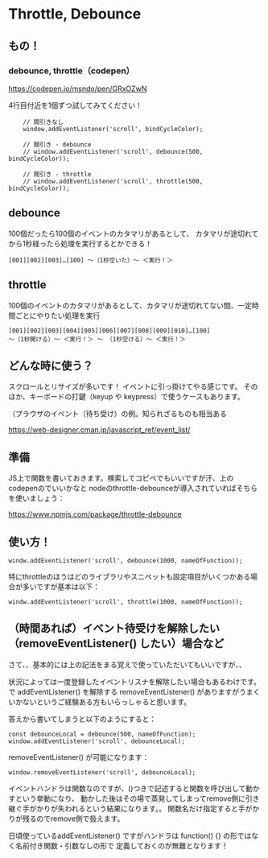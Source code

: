 # Throttle, Debounce


## もの！
### debounce, throttle（codepen）
<a href="https://codepen.io/msndo/pen/GRxOZwN" target="_blank">https://codepen.io/msndo/pen/GRxOZwN</a>


4行目付近を1個ずつ試してみてください！

```
    // 間引きなし
    window.addEventListener('scroll', bindCycleColor);

    // 間引き - debounce
    // window.addEventListener('scroll', debounce(500, bindCycleColor));

    // 間引き - throttle
    // window.addEventListener('scroll', throttle(500, bindCycleColor));
```



## debounce
100個だったら100個のイベントのカタマリがあるとして、
カタマリが途切れてから1秒経ったら処理を実行するとかできる！

```
[001][002][003]…[100] 〜（1秒空いた）〜 ＜実行！＞
```

## throttle
100個のイベントのカタマリがあるとして、カタマリが途切れてない間、一定時間ごとにやりたい処理を実行

```
[001][002][003][004][005][006][007][008][009][010]…[100]
〜（1秒開ける）〜 ＜実行！＞ 〜 （1秒空ける）〜 ＜実行！＞ 
```

## どんな時に使う？
スクロールとリサイズが多いです！
イベントに引っ掛けてやる感じです。
そのほか、キーボードの打鍵（keyup や keypress）で使うケースもあります。

（ブラウザのイベント（待ち受け）の例。知られざるものも相当ある

<a href="https://web-designer.cman.jp/javascript_ref/event_list/" target="_blank">https://web-designer.cman.jp/javascript_ref/event_list/</a>




## 準備
JS上で関数を書いておきます。検索してコピペでもいいですが汗、上のcodepenのでいいかなと
nodeのthrottle-debounceが導入されていればそちらを使いましょう：

<a href="https://www.npmjs.com/package/throttle-debounce" target="_blank">https://www.npmjs.com/package/throttle-debounce</a>


## 使い方！

```
windw.addEventListener('scroll', debounce(1000, nameOfFunction));
```

特にthrottleのほうはどのライブラリやスニペットも設定項目がいくつかある場合が多いですが基本は以下：

```
windw.addEventListener('scroll', throttle(1000, nameOfFunction));
```


## （時間あれば）イベント待受けを解除したい （removeEventListener() したい）場合など

さて、、基本的には上の記法をまる覚えで使っていただいてもいいですが、、

状況によっては一度登録したイベントリスナを解除したい場合もあるわけです。
で
addEventListener() を解除する removeEventListener() がありますがうまくいかないというご経験ある方もいらっしゃると思います。

答えから書いてしまうと以下のようにすると：

```
const debounceLocal = debounce(500, nameOfFunction);
window.addEventListener('scroll', debounceLocal);
```

removeEventListener() が可能になります：

```
window.removeEventListener('scroll', debounceLocal);
```

イベントハンドラは関数なのですが、()つきで記述すると関数を呼び出して動かすという挙動になり、
動かした後はその場で蒸発してしまってremove側に引き継ぐ手がかりが失われるという結果になります。。
関数名だけ指定すると手がかりが残るのでremove側で扱えます。

日頃使っているaddEventListener() ですがハンドラは function() {} の形ではなく名前付き関数・引数なしの形で
定義しておくのが無難となります！
